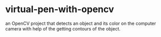 # virtual-pen-with-opencv
an OpenCV project that detects an object and its color on the computer camera with help of the getting contours of the object.
